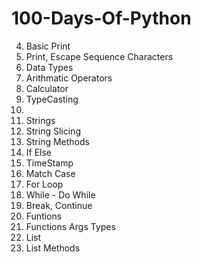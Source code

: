 # 100-Days-Of-Python

4. Basic Print
5. Print, Escape Sequence Characters
6. Data Types
7. Arithmatic Operators
8. Calculator
9. TypeCasting
10.
11. Strings
12. String Slicing
13. String Methods
14. If Else
15. TimeStamp
16. Match Case
17. For Loop
18. While - Do While
19. Break, Continue
20. Funtions
21. Functions Args Types
22. List
23. List Methods
